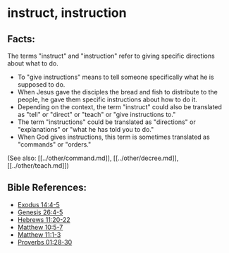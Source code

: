 # instruct, instruction #

## Facts: ##

The terms "instruct" and "instruction" refer to giving specific directions about what to do.

* To "give instructions" means to tell someone specifically what he is supposed to do.
* When Jesus gave the disciples the bread and fish to distribute to the people, he gave them specific instructions about how to do it.
* Depending on the context, the term "instruct" could also be translated as "tell" or "direct" or "teach" or "give instructions to."
* The term "instructions" could be translated as "directions" or "explanations" or "what he has told you to do."
* When God gives instructions, this term is sometimes translated as "commands" or "orders."

(See also: [[../other/command.md]], [[../other/decree.md]], [[../other/teach.md]])

## Bible References: ##

* [Exodus 14:4-5](en/tn/exo/help/14/04)
* [Genesis 26:4-5](en/tn/gen/help/26/04)
* [Hebrews 11:20-22](en/tn/heb/help/11/20)
* [Matthew 10:5-7](en/tn/mat/help/10/05)
* [Matthew 11:1-3](en/tn/mat/help/11/01)
* [Proverbs 01:28-30](en/tn/pro/help/01/28)
